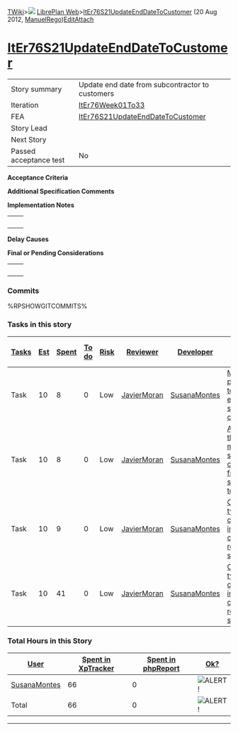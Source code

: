 [TWiki](/twiki/Main/WebHome)&gt;![](/twiki/TWiki/TWikiDocGraphics/web-bg-small.gif) [LibrePlan Web](/twiki/LibrePlan/WebHome)&gt;[ItEr76S21UpdateEndDateToCustomer](http://wiki.libreplan-enterprise.com/twiki/LibrePlan/ItEr76S21UpdateEndDateToCustomer "Topic revision: 9 (20 Aug 2012 - 09:50:18)") (20 Aug 2012, [ManuelRego](/twiki/Main/ManuelRego))[Edit](http://wiki.libreplan-enterprise.com/twiki/bin/edit/LibrePlan/ItEr76S21UpdateEndDateToCustomer?t=1520337939 "Edit this topic text")[Attach](/twiki/bin/attach/LibrePlan/ItEr76S21UpdateEndDateToCustomer "Attach an image or document to this topic")

 [ItEr76S21UpdateEndDateToCustomer](/twiki/LibrePlan/ItEr76S21UpdateEndDateToCustomer)
==================================================================================================================================================



|                        |                                                                                                |
|------------------------|------------------------------------------------------------------------------------------------|
| Story summary          | Update end date from subcontractor to customers                                                |
| Iteration              | [ItEr76Week01To33](/twiki/LibrePlan/ItEr76Week01To33)                                 |
| FEA                    | [ItEr76S21UpdateEndDateToCustomer](/twiki/LibrePlan/ItEr76S21UpdateEndDateToCustomer) |
| Story Lead             |                                                                                                |
| Next Story             |                                                                                                |
| Passed acceptance test | No                                                                                             |

**Acceptance Criteria**

**Additional Specification Comments**

**Implementation Notes**

|     |     |
|-----|-----|
|     |     |

**Delay Causes**

**Final or Pending Considerations**

|     |     |
|-----|-----|
|     |     |

###  Commits

%RPSHOWGITCOMMITS%

###  Tasks in this story



| [Tasks](http://wiki.libreplan-enterprise.com/twiki/LibrePlan/ItEr76S21UpdateEndDateToCustomer?sortcol=0;table=2;up=0#sorted_table "Sort by this column") | [Est](http://wiki.libreplan-enterprise.com/twiki/LibrePlan/ItEr76S21UpdateEndDateToCustomer?sortcol=1;table=2;up=0#sorted_table "Sort by this column") | [Spent](http://wiki.libreplan-enterprise.com/twiki/LibrePlan/ItEr76S21UpdateEndDateToCustomer?sortcol=2;table=2;up=0#sorted_table "Sort by this column") | [To do](http://wiki.libreplan-enterprise.com/twiki/LibrePlan/ItEr76S21UpdateEndDateToCustomer?sortcol=3;table=2;up=0#sorted_table "Sort by this column") | [Risk](http://wiki.libreplan-enterprise.com/twiki/LibrePlan/ItEr76S21UpdateEndDateToCustomer?sortcol=4;table=2;up=0#sorted_table "Sort by this column") | [Reviewer](http://wiki.libreplan-enterprise.com/twiki/LibrePlan/ItEr76S21UpdateEndDateToCustomer?sortcol=5;table=2;up=0#sorted_table "Sort by this column") | [Developer](http://wiki.libreplan-enterprise.com/twiki/LibrePlan/ItEr76S21UpdateEndDateToCustomer?sortcol=6;table=2;up=0#sorted_table "Sort by this column") | [Task Name](http://wiki.libreplan-enterprise.com/twiki/LibrePlan/ItEr76S21UpdateEndDateToCustomer?sortcol=7;table=2;up=0#sorted_table "Sort by this column") | [Start Date](http://wiki.libreplan-enterprise.com/twiki/LibrePlan/ItEr76S21UpdateEndDateToCustomer?sortcol=8;table=2;up=0#sorted_table "Sort by this column") | [Est End Date](http://wiki.libreplan-enterprise.com/twiki/LibrePlan/ItEr76S21UpdateEndDateToCustomer?sortcol=9;table=2;up=0#sorted_table "Sort by this column") | [End Date](http://wiki.libreplan-enterprise.com/twiki/LibrePlan/ItEr76S21UpdateEndDateToCustomer?sortcol=10;table=2;up=0#sorted_table "Sort by this column") |
|-------------------------------------------------------------------------------------------------------------------------------------------------------------------|-----------------------------------------------------------------------------------------------------------------------------------------------------------------|-------------------------------------------------------------------------------------------------------------------------------------------------------------------|-------------------------------------------------------------------------------------------------------------------------------------------------------------------|------------------------------------------------------------------------------------------------------------------------------------------------------------------|----------------------------------------------------------------------------------------------------------------------------------------------------------------------|-----------------------------------------------------------------------------------------------------------------------------------------------------------------------|-----------------------------------------------------------------------------------------------------------------------------------------------------------------------|------------------------------------------------------------------------------------------------------------------------------------------------------------------------|--------------------------------------------------------------------------------------------------------------------------------------------------------------------------|-----------------------------------------------------------------------------------------------------------------------------------------------------------------------|
| Task                                                                                                                                                              | 10                                                                                                                                                              | 8                                                                                                                                                                 | 0                                                                                                                                                                 | Low                                                                                                                                                              | [JavierMoran](/twiki/Main/JavierMoran)                                                                                                                      | [SusanaMontes](/twiki/Main/SusanaMontes)                                                                                                                     | [Modification of project edition to allow to save end dates to send to the customers](/twiki/LibrePlan/AnA15S05UpdateEndDateToCustomer#TasK1)                |                                                                                                                                                                        |                                                                                                                                                                          |                                                                                                                                                                       |
| Task                                                                                                                                                              | 10                                                                                                                                                              | 8                                                                                                                                                                 | 0                                                                                                                                                                 | Low                                                                                                                                                              | [JavierMoran](/twiki/Main/JavierMoran)                                                                                                                      | [SusanaMontes](/twiki/Main/SusanaMontes)                                                                                                                     | [Adaptation of the XML message to send end date communications from subcontractor to customer](/twiki/LibrePlan/AnA15S05UpdateEndDateToCustomer#TasK2)       |                                                                                                                                                                        |                                                                                                                                                                          |                                                                                                                                                                       |
| Task                                                                                                                                                              | 10                                                                                                                                                              | 9                                                                                                                                                                 | 0                                                                                                                                                                 | Low                                                                                                                                                              | [JavierMoran](/twiki/Main/JavierMoran)                                                                                                                      | [SusanaMontes](/twiki/Main/SusanaMontes)                                                                                                                     | [Create a new type of communication in the list of communications received from subcontractors](/twiki/LibrePlan/AnA15S05UpdateEndDateToCustomer#TasK3)      |                                                                                                                                                                        |                                                                                                                                                                          |                                                                                                                                                                       |
| Task                                                                                                                                                              | 10                                                                                                                                                              | 41                                                                                                                                                                | 0                                                                                                                                                                 | Low                                                                                                                                                              | [JavierMoran](/twiki/Main/JavierMoran)                                                                                                                      | [SusanaMontes](/twiki/Main/SusanaMontes)                                                                                                                     | [Create a new type of communication in the list of communications received from subcontractors](/twiki/LibrePlan/AnA15S05UpdateEndDateToCustomer#TasK4)      |                                                                                                                                                                        |                                                                                                                                                                          |                                                                                                                                                                       |

###  Total Hours in this Story

| [User](http://wiki.libreplan-enterprise.com/twiki/LibrePlan/ItEr76S21UpdateEndDateToCustomer?sortcol=0;table=3;up=0#sorted_table "Sort by this column") | [Spent in XpTracker](http://wiki.libreplan-enterprise.com/twiki/LibrePlan/ItEr76S21UpdateEndDateToCustomer?sortcol=1;table=3;up=0#sorted_table "Sort by this column") | [Spent in phpReport](http://wiki.libreplan-enterprise.com/twiki/LibrePlan/ItEr76S21UpdateEndDateToCustomer?sortcol=2;table=3;up=0#sorted_table "Sort by this column") | [Ok?](http://wiki.libreplan-enterprise.com/twiki/LibrePlan/ItEr76S21UpdateEndDateToCustomer?sortcol=3;table=3;up=0#sorted_table "Sort by this column") |
|------------------------------------------------------------------------------------------------------------------------------------------------------------------|--------------------------------------------------------------------------------------------------------------------------------------------------------------------------------|--------------------------------------------------------------------------------------------------------------------------------------------------------------------------------|-----------------------------------------------------------------------------------------------------------------------------------------------------------------|
| [SusanaMontes](/twiki/Main/SusanaMontes)                                                                                                                | 66                                                                                                                                                                             | 0                                                                                                                                                                              | ![ALERT!](/twiki/TWiki/TWikiDocGraphics/warning.gif "ALERT!")                                                                                               |
| Total                                                                                                                                                            | 66                                                                                                                                                                             | 0                                                                                                                                                                              | ![ALERT!](/twiki/TWiki/TWikiDocGraphics/warning.gif "ALERT!")                                                                                               |

------------------------------------------------------------------------
